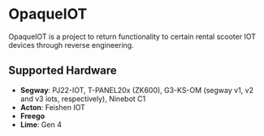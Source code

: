 # OpaqueIOT

OpaqueIOT is a project to return functionality to certain rental scooter IOT devices through reverse engineering. 

## Supported Hardware
- **Segway**: PJ22-IOT, T-PANEL20x (ZK600), G3-KS-OM (segway v1, v2 and v3 iots, respectively), Ninebot C1
- **Acton**: Feishen IOT
- **Freego**
- **Lime**: Gen 4


